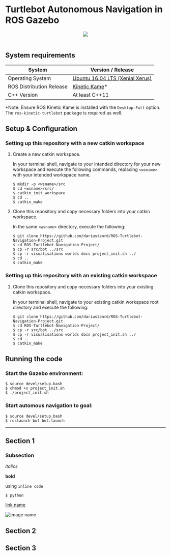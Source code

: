 # Turtlebot Autonomous Navigation in ROS Gazebo
<div align="center">
  <img src="imagelink"><br><br>
</div>

## System requirements
| **System** | **Version / Release** |
|-----------------|-----------|
| Operating System | [Ubuntu 16.04 LTS (Xenial Xerus)](http://releases.ubuntu.com/16.04/) |
| ROS Distribution Release | [Kinetic Kame](http://wiki.ros.org/kinetic/Installation/Ubuntu)*|
| C++ Version | At least C++11 |
*Note: Ensure ROS Kinetic Kame is installed with the `Desktop-Full` option. The `ros-kinetic-turtlebot` package is required as well.

## Setup & Configuration

### Setting up this repository with a **new** catkin workspace

1. Create a new catkin workspace.
   
    In your terminal shell, navigate to your intended directory for your new workspace and execute the following commands, replacing `<wsname>` with your intended workspace name.

    ```shell
    $ mkdir -p <wsname>/src
    $ cd <wsname>/src/
    $ catkin_init_workspace
    $ cd ..
    $ catkin_make
    ```

2. Clone this repository and copy necessary folders into your catkin workspace.
    
    In the same `<wsname>` directory, execute the following:

    ```shell
    $ git clone https://github.com/dariustanrd/ROS-Turtlebot-Navigation-Project.git
    $ cd ROS-Turtlebot-Navigation-Project/
    $ cp -r src/bot ../src
    $ cp -r visualisations worlds docs project_init.sh ../
    $ cd ..
    $ catkin_make
    ```

### Setting up this repository with an **existing** catkin workspace
1. Clone this repository and copy necessary folders into your existing catkin workspace.
    
    In your terminal shell, navigate to your existing catkin workspace root directory and execute the following:

    ```shell
    $ git clone https://github.com/dariustanrd/ROS-Turtlebot-Navigation-Project.git
    $ cd ROS-Turtlebot-Navigation-Project/
    $ cp -r src/bot ../src
    $ cp -r visualisations worlds docs project_init.sh ../
    $ cd ..
    $ catkin_make
    ```


## Running the code

### Start the Gazebo environment:

```shell
$ source devel/setup.bash
$ chmod +x project_init.sh
$ ./project_init.sh
```

### Start automous navigation to goal:
```shell
$ source devel/setup.bash
$ roslaunch bot bot.launch
```
-----------------


## Section 1
### Subsection
*italics*

**bold**

using `inline code`

```shell
$ python
```

[link name](linkhere)

![image name](image.jpg)

## Section 2

## Section 3